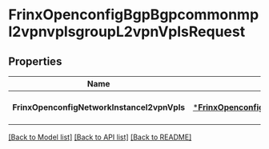 # FrinxOpenconfigBgpBgpcommonmpl2vpnvplsgroupL2vpnVplsRequest

## Properties
Name | Type | Description | Notes
------------ | ------------- | ------------- | -------------
**FrinxOpenconfigNetworkInstancel2vpnVpls** | [***FrinxOpenconfigBgpBgpcommonmpl2vpnvplsgroupL2vpnVpls**](frinx.openconfig.bgp.bgpcommonmpl2vpnvplsgroup.L2vpnVpls.md) |  | [optional] [default to null]

[[Back to Model list]](../README.md#documentation-for-models) [[Back to API list]](../README.md#documentation-for-api-endpoints) [[Back to README]](../README.md)


